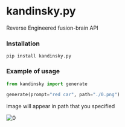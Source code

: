 # kandinsky.py
Reverse Engineered fusion-brain API

### Installation 
```
pip install kandinsky.py
```

### Example of usage
```python
from kandinsky import generate

generate(prompt="red car", path="./0.png")
```
image will appear in path that you specified


![0](https://github.com/zenafey/kandinsky.py/assets/118455214/2c030508-6c17-4afe-bee4-339287db60e5)
